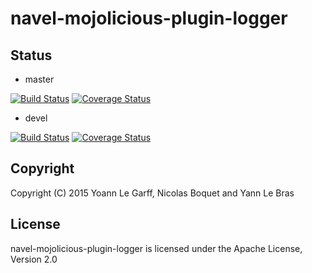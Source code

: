 navel-mojolicious-plugin-logger
===============================

Status
------

- master

[![Build Status](https://travis-ci.org/Navel-IT/navel-mojolicious-plugin-logger.svg?branch=master)](https://travis-ci.org/Navel-IT/navel-mojolicious-plugin-logger?branch=master)
[![Coverage Status](https://coveralls.io/repos/github/Navel-IT/navel-mojolicious-plugin-logger/badge.svg?branch=master)](https://coveralls.io/github/Navel-IT/navel-mojolicious-plugin-logger?branch=master)

- devel

[![Build Status](https://travis-ci.org/Navel-IT/navel-mojolicious-plugin-logger.svg?branch=devel)](https://travis-ci.org/Navel-IT/navel-mojolicious-plugin-logger?branch=devel)
[![Coverage Status](https://coveralls.io/repos/github/Navel-IT/navel-mojolicious-plugin-logger/badge.svg?branch=devel)](https://coveralls.io/github/Navel-IT/navel-mojolicious-plugin-logger?branch=devel)

Copyright
---------

Copyright (C) 2015 Yoann Le Garff, Nicolas Boquet and Yann Le Bras

License
-------

navel-mojolicious-plugin-logger is licensed under the Apache License, Version 2.0
